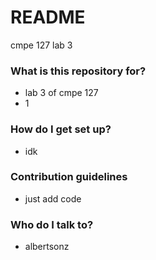 # README #

cmpe 127 lab 3

### What is this repository for? ###

* lab 3 of cmpe 127
* 1

### How do I get set up? ###

* idk

### Contribution guidelines ###

* just add code

### Who do I talk to? ###

* albertsonz
